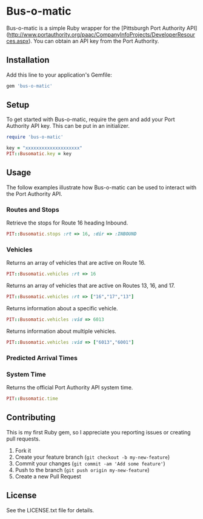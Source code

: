 # Bus-o-matic

Bus-o-matic is a simple Ruby wrapper for the [Pittsburgh Port Authority API] 
(http://www.portauthority.org/paac/CompanyInfoProjects/DeveloperResources.aspx).
You can obtain an API key from the Port Authority.

## Installation

Add this line to your application's Gemfile:

```ruby
gem 'bus-o-matic'
```

## Setup

To get started with Bus-o-matic, require the gem and add your Port Authority
API key. This can be put in an initializer.

```ruby
require 'bus-o-matic'

key = "xxxxxxxxxxxxxxxxxxxx"
PIT::Busomatic.key = key
```

## Usage

The follow examples illustrate how Bus-o-matic can be used to interact with the
Port Authority API.

### Routes and Stops

Retrieve the stops for Route 16 heading Inbound.

```ruby
PIT::Busomatic.stops :rt => 16, :dir => :INBOUND
```

### Vehicles

Returns an array of vehicles that are active on Route 16.

```ruby
PIT::Busomatic.vehicles :rt => 16
```

Returns an array of vehicles that are active on Routes 13, 16, and 17.

```ruby
PIT::Busomatic.vehicles :rt => ["16","17","13"]
```

Returns information about a specific vehicle.

```ruby
PIT::Busomatic.vehicles :vid => 6013
```

Returns information about multiple vehicles.

```ruby
PIT::Busomatic.vehicles :vid => ["6013","6001"]
```


### Predicted Arrival Times

### System Time

Returns the official Port Authority API system time. 

```ruby
PIT::Busomatic.time
```


## Contributing

This is my first Ruby gem, so I appreciate you reporting issues or creating 
pull requests. 

1. Fork it
2. Create your feature branch (`git checkout -b my-new-feature`)
3. Commit your changes (`git commit -am 'Add some feature'`)
4. Push to the branch (`git push origin my-new-feature`)
5. Create a new Pull Request


## License

See the LICENSE.txt file for details.
